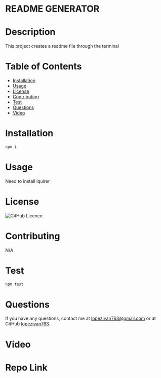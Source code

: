 # README GENERATOR
  
  # Description
  This project creates a readme file through the terminal
  
  # Table of Contents
  - [Installation](#installation)
  - [Usage](#usage)
  - [License](#license)
  - [Contributing](#contributing)
  - [Test](#test)
  - [Questions](#questions)
  - [Video](#video)
  
  # Installation
  ```bash
  npm i
  ```
  
  # Usage
  Need to install iquirer
  
  # License
  ![GitHub Licence](https://img.shields.io/badge/license-MIT-blue.svg)
  
  # Contributing
  N/A
  
  # Test
  ```bash
  npm test
  ```
  
  # Questions
  If you have any questions, contact me at [lopezivan763@gmail.com](mailto:lopezivan763@gmail.com) or at GitHub [lopezivan763](https://github.com/lopezivan763).


# Video


# Repo Link
